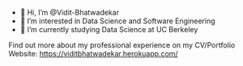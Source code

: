 - 👋 Hi, I’m @Vidit-Bhatwadekar
- 👀 I’m interested in Data Science and Software Engineering
- 🌱 I’m currently studying Data Science at UC Berkeley

Find out more about my professional experience on my CV/Portfolio Website: https://viditbhatwadekar.herokuapp.com/


<!---
Vidit-Bhatwadekar/Vidit-Bhatwadekar is a ✨ special ✨ repository because its `README.md` (this file) appears on your GitHub profile.
You can click the Preview link to take a look at your changes.
--->
